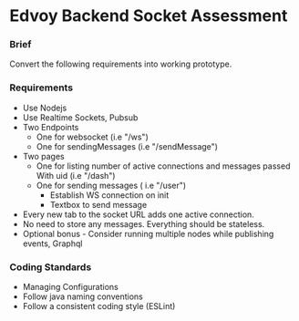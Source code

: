 # Edvoy Backend Socket Assessment

### Brief
Convert the following requirements into working prototype.

### Requirements
- Use Nodejs
- Use Realtime Sockets, Pubsub
- Two Endpoints
    - One for websocket (i.e "/ws")
    - One for sendingMessages (i.e "/sendMessage")
- Two pages
    - One for listing number of active connections and messages passed With uid (i.e "/dash")
    - One for sending messages ( i.e "/user")
        - Establish WS connection on init
        - Textbox to send message
- Every new tab to the socket URL adds one active connection.
- No need to store any messages. Everything should be stateless.
- Optional bonus - Consider running multiple nodes while publishing events, Graphql

### Coding Standards
- Managing Configurations
- Follow java naming conventions
- Follow a consistent coding style (ESLint)